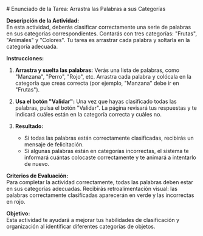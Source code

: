 # Enunciado de la Tarea: Arrastra las Palabras a sus Categorías

**Descripción de la Actividad:**  
En esta actividad, deberás clasificar correctamente una serie de palabras en sus categorías correspondientes. Contarás con tres categorías: "Frutas", "Animales" y "Colores". Tu tarea es arrastrar cada palabra y soltarla en la categoría adecuada.

**Instrucciones:**

1. **Arrastra y suelta las palabras:** Verás una lista de palabras, como "Manzana", "Perro", "Rojo", etc. Arrastra cada palabra y colócala en la categoría que creas correcta (por ejemplo, "Manzana" debe ir en "Frutas").
  
2. **Usa el botón "Validar":** Una vez que hayas clasificado todas las palabras, pulsa el botón "Validar". La página revisará tus respuestas y te indicará cuáles están en la categoría correcta y cuáles no.

3. **Resultado:**  
   - Si todas las palabras están correctamente clasificadas, recibirás un mensaje de felicitación.
   - Si algunas palabras están en categorías incorrectas, el sistema te informará cuántas colocaste correctamente y te animará a intentarlo de nuevo.

**Criterios de Evaluación:**  
Para completar la actividad correctamente, todas las palabras deben estar en sus categorías adecuadas. Recibirás retroalimentación visual: las palabras correctamente clasificadas aparecerán en verde y las incorrectas en rojo.

**Objetivo:**  
Esta actividad te ayudará a mejorar tus habilidades de clasificación y organización al identificar diferentes categorías de objetos.